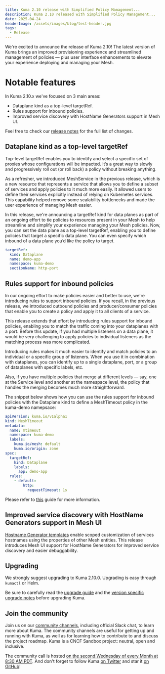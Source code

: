 ```yaml
---
title: Kuma 2.10 release with Simplified Policy Management...
description: Kuma 2.10 released with Simplified Policy Management...
date: 2025-04-24
headerImage: /assets/images/blog/test-header.jpg
tags:
  - Release
---
```


We're excited to announce the release of Kuma  2.10! 
The latest version of Kuma brings an improved provisioning experience and streamlined management of policies — plus user interface enhancements to elevate your experience deploying and managing your Mesh.

# Notable features
In Kuma 2.10.x we've focused on 3 main areas:
* Dataplane kind as a top-level targetRef.
* Rules support for inbound policies.
* Improved service discovery with HostName Generators support in Mesh UI.

Feel free to check our [release notes](https://github.com/kumahq/kuma/releases/tag/2.10.0) for the full list of changes.

## Dataplane kind as a top-level targetRef

Top-level targetRef enables you to identify and select a specific set of proxies whose configurations will be impacted. It’s a great way to slowly and progressively roll out (or roll back) a policy without breaking anything. 

As a refresher, we introduced MeshService in the previous release, which is a new resource that represents a service that allows you to define a subset of services and apply policies to it much more easily. It allowed users to define their services explicitly instead of relying on Kubernetes services. This capability helped remove some scalability bottlenecks and made the user experience of managing Mesh easier.

In this release, we're announcing a targetRef kind for data planes as part of an ongoing effort to tie policies to resources present in your Mesh to help streamline and simplify your experience managing your Mesh policies. Now, you can set the data plane as a top-level targetRef, enabling you to define policies that target a specific data plane. You can even specify which inbound of a data plane you’d like the policy to target.

```yaml
targetRef:
  kind: Dataplane
  name: demo-app
  namespace: kuma-demo
  sectionName: http-port
```


## Rules support for inbound policies 

In our ongoing effort to make policies easier and better to use, we're introducing rules to support inbound policies. If you recall, in the previous release, we introduced outbound policies and producer/consumer policies that enable you to create a policy and apply it to all clients of a service. 

This release extends that effort by introducing rules support for inbound policies, enabling you to match the traffic coming into your dataplanes with a port. Before this update, if you had multiple listeners on a data plane, it would be very challenging to apply policies to individual listeners as the matching process was more complicated. 

Introducing rules makes it much easier to identify and match policies to an individual or a specific group of listeners. When you use it in combination with dataplanes, you can identify up to a single dataplane, port, or a group of dataplanes with specific labels, etc. 

Also, if you have multiple policies that merge at different levels — say, one at the Service level and another at the namespace level, the policy that handles the merging becomes much more straightforward. 

The snippet below shows how you can use the rules support for inbound policies with the Dataplane kind to define a MeshTimeout policy in the kuma-demo namepsace:


```yaml
apiVersion: kuma.io/v1alpha1
kind: MeshTimeout
metadata:
  name: mtimeout
  namespace: kuma-demo
  labels:
    kuma.io/mesh: default
    kuma.io/origin: zone
spec:
  targetRef:
    kind: Dataplane
    labels: 
      app: demo-app
  rules:
    - default:
        http:
          requestTimeout: 1s
```

Please refer to [this](/docs/2.10.x/guides/rules/) guide for more information.

## Improved service discovery with HostName Generators support in Mesh UI

[Hostname Generator templates](/docs/2.10.x/networking/hostnamegenerator/) enable scoped customization of services hostnames using the properties of other Mesh entities. This release introduces Mesh UI support for HostName Generators for improved service discovery and easier debuggability. 



## Upgrading

We strongly suggest upgrading to Kuma 2.10.0. Upgrading is easy through `kumactl` or Helm.

Be sure to carefully read the [upgrade guide](/docs/2.10.x/production/upgrades-tuning/upgrades/) and the [version specific upgrade notes](/docs/2.10.x/production/upgrades-tuning/upgrade-notes) before upgrading Kuma.

## Join the community

Join us on our [community channels](/community/), including official Slack chat, to learn more about Kuma.
The community channels are useful for getting up and running with Kuma, as well as for learning how to contribute to and discuss the project roadmap.
Kuma is a CNCF Sandbox project: neutral, open and inclusive.

The community call is hosted [on the second Wednesday of every Month at 8:30 AM PDT](/community/).
And don't forget to follow Kuma [on Twitter](https://twitter.com/kumamesh) and star it [on GitHub](https://github.com/kumahq/kuma)!
